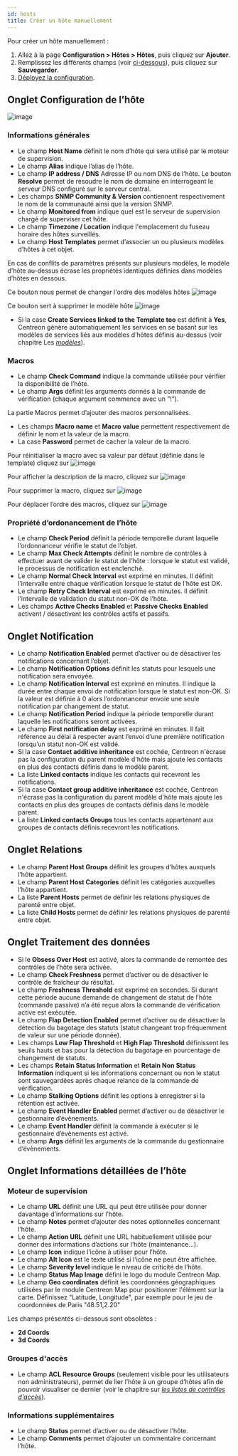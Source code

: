 ```yaml
---
id: hosts
title: Créer un hôte manuellement
---
```


Pour créer un hôte manuellement :
1. Allez à la page **Configuration > Hôtes > Hôtes**, puis cliquez sur **Ajouter**.
2. Remplissez les différents champs (voir [ci-dessous](#onglet-configuration-de-lhôte)), puis cliquez sur **Sauvegarder**.
3. [Déployez la configuration](../monitoring-servers/deploying-a-configuration.md).

## Onglet Configuration de l’hôte

![image](../../assets/configuration/02addhost.png)

### Informations générales

* Le champ **Host Name**  définit le nom d’hôte qui sera utilisé par le moteur de supervision.
* Le champ **Alias** indique l’alias de l’hôte.
* Le champ **IP address / DNS** Adresse IP ou nom DNS de l’hôte. Le bouton **Resolve** permet de résoudre le nom de
  domaine en interrogeant le serveur DNS configuré sur le serveur central.
* Les champs **SNMP Community & Version** contiennent respectivement le nom de la communauté ainsi que la version SNMP.
* Le champ **Monitored from** indique quel est le serveur de supervision chargé de superviser cet hôte.
* Le champ **Timezone / Location** indique l'emplacement du fuseau horaire des hôtes surveillés.
* Le champ **Host Templates** permet d’associer un ou plusieurs modèles d’hôtes à cet objet.

En cas de conflits de paramètres présents sur plusieurs modèles, le modèle d’hôte au-dessus écrase les propriétés
identiques définies dans modèles d’hôtes en dessous.

Ce bouton nous permet de changer l'ordre des modèles hôtes ![image](../../assets/configuration/common/move.png#thumbnail1)

Ce bouton sert à supprimer le modèle hôte ![image](../../assets/configuration/common/delete.png#thumbnail1)

* Si la case **Create Services linked to the Template too** est définit à **Yes**, Centreon génère automatiquement les
  services en se basant sur les modèles de services liés aux modèles d’hôtes définis au-dessus
  (voir chapitre Les *[modèles](../templates.md)*).

### Macros

* Le champ **Check Command** indique la commande utilisée pour vérifier la disponibilité de l’hôte.
* Le champ **Args** définit les arguments donnés à la commande de vérification (chaque argument commence avec un ”!”).

La partie Macros permet d’ajouter des macros personnalisées.

* Les champs **Macro name** et **Macro value** permettent respectivement de définir le nom et la valeur de la macro.
* La case **Password** permet de cacher la valeur de la macro.

Pour réinitialiser la macro avec sa valeur par défaut (définie dans le template) cliquez sur ![image](../../assets/configuration/common/undo.png#thumbnail1)

Pour afficher la description de la macro, cliquez sur ![image](../../assets/configuration/common/description.png#thumbnail1)

Pour supprimer la macro, cliquez sur ![image](../../assets/configuration/common/delete.png#thumbnail1)

Pour déplacer l’ordre des macros, cliquez sur ![image](../../assets/configuration/common/move.png#thumbnail1)

### Propriété d’ordonancement de l’hôte

* Le champ **Check Period** définit la période temporelle durant laquelle l’ordonnanceur vérifie le statut de l’objet.
* Le champ **Max Check Attempts** définit le nombre de contrôles à effectuer avant de valider le statut de l’hôte :
  lorsque le statut est validé, le processus de notification est enclenché.
* Le champ **Normal Check Interval** est exprimé en minutes. Il définit l’intervalle entre chaque vérification lorsque
  le statut de l’hôte est OK.
* Le champ **Retry Check Interval** est exprimé en minutes. Il définit l’intervalle de validation du statut non-OK de l’hôte.
* Les champs **Active Checks Enabled** et **Passive Checks Enabled** activent / désactivent les contrôles actifs et passifs.

## Onglet Notification

* Le champ **Notification Enabled** permet d’activer ou de désactiver les notifications concernant l’objet.
* Le champ **Notification Options** définit les statuts pour lesquels une notification sera envoyée.
* Le champ **Notification Interval**  est exprimé en minutes. Il indique la durée entre chaque envoi de notification
  lorsque le statut est non-OK. Si la valeur est définie à 0 alors l’ordonnanceur envoie une seule notification par
  changement de statut.
* Le champ **Notification Period**  indique la période temporelle durant laquelle les notifications seront activées.
* Le champ **First notification delay** est exprimé en minutes. Il fait référence au délai à respecter avant l’envoi
  d’une première notification lorsqu’un statut non-OK est validé.
* Si la case **Contact additive inheritance** est cochée, Centreon n'écrase pas la configuration du parent modèle d'hôte
  mais ajoute les contacts en plus des contacts définis dans le modèle parent.
* La liste **Linked contacts** indique les contacts qui recevront les notifications.
* Si la case **Contact group additive inheritance** est cochée, Centreon n'écrase pas la configuration du parent modèle d'hôte
  mais ajoute les contacts en plus des groupes de contacts définis dans le modèle parent.
* La liste **Linked contacts Groups** tous les contacts appartenant aux groupes de contacts définis recevront les
  notifications.

## Onglet Relations

* Le champ **Parent Host Groups** définit les groupes d’hôtes auxquels l’hôte appartient.
* Le champ **Parent Host Categories** définit les catégories auxquelles l’hôte appartient.
* La liste **Parent Hosts** permet de définir les relations physiques de parenté entre objet.
* La liste **Child Hosts** permet de définir les relations physiques de parenté entre objet.

## Onglet Traitement des données

* Si le **Obsess Over Host** est activé, alors la commande de remontée des contrôles de l’hôte sera activée.
* Le champ **Check Freshness** permet d’activer ou de désactiver le contrôle de fraîcheur du résultat.
* Le champ **Freshness Threshold**  est exprimé en secondes. Si durant cette période aucune demande de changement de
  statut de l’hôte (commande passive) n’a été reçue alors la commande de vérification active est exécutée.
* Le champ **Flap Detection Enabled** permet d’activer ou de désactiver la détection du bagotage des statuts (statut
  changeant trop fréquemment de valeur sur une période donnée).
* Les champs **Low Flap Threshold** et **High Flap Threshold** définissent les seuils hauts et bas pour la détection du
  bagotage en pourcentage de changement de statuts.
* Les champs **Retain Status Information** et **Retain Non Status Information** indiquent si les informations concernant
  ou non le statut sont sauvegardées après chaque relance de la commande de vérification.
* Le champ **Stalking Options** définit les options à enregistrer si la rétention est activée.
* Le champ **Event Handler Enabled** permet d’activer ou de désactiver le gestionnaire d’évènements.
* Le champ **Event Handler** définit la commande à exécuter si le gestionnaire d’évènements est activé.
* Le champ **Args** définit les arguments de la commande du gestionnaire d’évènements.

## Onglet Informations détaillées de l’hôte

### Moteur de supervision

* Le champ **URL** définit une URL qui peut être utilisée pour donner davantage d’informations sur l’hôte.
* Le champ **Notes** permet d’ajouter des notes optionnelles concernant l’hôte.
* Le champ **Action URL** définit une URL habituellement utilisée pour donner des informations d’actions sur l’hôte
  (maintenance...).
* Le champ **Icon** indique l’icône à utiliser pour l’hôte.
* Le champ **Alt Icon** est le texte utilisé si l’icône ne peut être affichée.
* Le champ **Severity level** indique le niveau de criticité de l’hôte.
* Le champ **Status Map Image** défini le logo du module Centreon Map.
* Le champ **Geo coordinates** définit les coordonnées géographiques utilisées par le module Centreon Map pour positionner
  l'élément sur la carte. Définissez "Latitude, Longitude", par exemple pour le jeu de coordonnées de Paris "48.51,2.20"

Les champs présentés ci-dessous sont obsolètes :

* **2d Coords**
* **3d Coords**

### Groupes d'accès

* Le champ **ACL Resource Groups** (seulement visible pour les utilisateurs non administrateurs), permet de lier l’hôte
  à un groupe d’hôtes afin de pouvoir visualiser ce dernier (voir le chapitre sur
  *[les listes de contrôles d'accès](../../administration/access-control-lists.md)*).

### Informations supplémentaires

* Le champ **Status** permet d’activer ou de désactiver l’hôte.
* Le champ **Comments** permet d’ajouter un commentaire concernant l’hôte.
